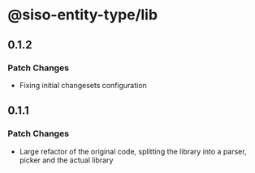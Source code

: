 # @siso-entity-type/lib

## 0.1.2

### Patch Changes

- Fixing initial changesets configuration

## 0.1.1

### Patch Changes

- Large refactor of the original code, splitting the library into a parser, picker and the actual library
